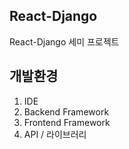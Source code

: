 ## React-Django
React-Django 세미 프로젝트

## 개발환경
1. IDE
2. Backend Framework
3. Frontend Framework
4. API / 라이브러리
